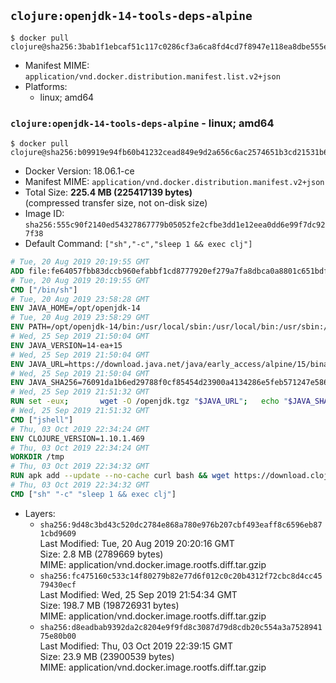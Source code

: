 ## `clojure:openjdk-14-tools-deps-alpine`

```console
$ docker pull clojure@sha256:3bab1f1ebcaf51c117c0286cf3a6ca8fd4cd7f8947e118ea8dbe555e7e0d3898
```

-	Manifest MIME: `application/vnd.docker.distribution.manifest.list.v2+json`
-	Platforms:
	-	linux; amd64

### `clojure:openjdk-14-tools-deps-alpine` - linux; amd64

```console
$ docker pull clojure@sha256:b09919e94fb60b41232cead849e9d2a656c6ac2574651b3cd21531b6423cab7c
```

-	Docker Version: 18.06.1-ce
-	Manifest MIME: `application/vnd.docker.distribution.manifest.v2+json`
-	Total Size: **225.4 MB (225417139 bytes)**  
	(compressed transfer size, not on-disk size)
-	Image ID: `sha256:555c90f2140ed54327867779b05052fe2cfbe3dd1e12eea0dd6e99f7dc927f38`
-	Default Command: `["sh","-c","sleep 1 && exec clj"]`

```dockerfile
# Tue, 20 Aug 2019 20:19:55 GMT
ADD file:fe64057fbb83dccb960efabbf1cd8777920ef279a7fa8dbca0a8801c651bdf7c in / 
# Tue, 20 Aug 2019 20:19:55 GMT
CMD ["/bin/sh"]
# Tue, 20 Aug 2019 23:58:28 GMT
ENV JAVA_HOME=/opt/openjdk-14
# Tue, 20 Aug 2019 23:58:29 GMT
ENV PATH=/opt/openjdk-14/bin:/usr/local/sbin:/usr/local/bin:/usr/sbin:/usr/bin:/sbin:/bin
# Wed, 25 Sep 2019 21:50:04 GMT
ENV JAVA_VERSION=14-ea+15
# Wed, 25 Sep 2019 21:50:04 GMT
ENV JAVA_URL=https://download.java.net/java/early_access/alpine/15/binaries/openjdk-14-ea+15_linux-x64-musl_bin.tar.gz
# Wed, 25 Sep 2019 21:50:04 GMT
ENV JAVA_SHA256=76091da1b6ed29788f0cf85454d23900a4134286e5feb571247e5861f618d3cd
# Wed, 25 Sep 2019 21:51:32 GMT
RUN set -eux; 		wget -O /openjdk.tgz "$JAVA_URL"; 	echo "$JAVA_SHA256 */openjdk.tgz" | sha256sum -c -; 	mkdir -p "$JAVA_HOME"; 	tar --extract --file /openjdk.tgz --directory "$JAVA_HOME" --strip-components 1; 	rm /openjdk.tgz; 		java -Xshare:dump; 		java --version; 	javac --version
# Wed, 25 Sep 2019 21:51:32 GMT
CMD ["jshell"]
# Thu, 03 Oct 2019 22:34:24 GMT
ENV CLOJURE_VERSION=1.10.1.469
# Thu, 03 Oct 2019 22:34:24 GMT
WORKDIR /tmp
# Thu, 03 Oct 2019 22:34:32 GMT
RUN apk add --update --no-cache curl bash && wget https://download.clojure.org/install/linux-install-$CLOJURE_VERSION.sh && chmod +x linux-install-$CLOJURE_VERSION.sh && ./linux-install-$CLOJURE_VERSION.sh && clojure -e "(clojure-version)" && apk del curl bash
# Thu, 03 Oct 2019 22:34:32 GMT
CMD ["sh" "-c" "sleep 1 && exec clj"]
```

-	Layers:
	-	`sha256:9d48c3bd43c520dc2784e868a780e976b207cbf493eaff8c6596eb871cbd9609`  
		Last Modified: Tue, 20 Aug 2019 20:20:16 GMT  
		Size: 2.8 MB (2789669 bytes)  
		MIME: application/vnd.docker.image.rootfs.diff.tar.gzip
	-	`sha256:fc475160c533c14f80279b82e77d6f012c0c20b4312f72cbc8d4cc4579430ecf`  
		Last Modified: Wed, 25 Sep 2019 21:54:34 GMT  
		Size: 198.7 MB (198726931 bytes)  
		MIME: application/vnd.docker.image.rootfs.diff.tar.gzip
	-	`sha256:d8eadbab9392da2c8204e9f9fd8c3087d79d8cdb20c554a3a752894175e80b00`  
		Last Modified: Thu, 03 Oct 2019 22:39:15 GMT  
		Size: 23.9 MB (23900539 bytes)  
		MIME: application/vnd.docker.image.rootfs.diff.tar.gzip
